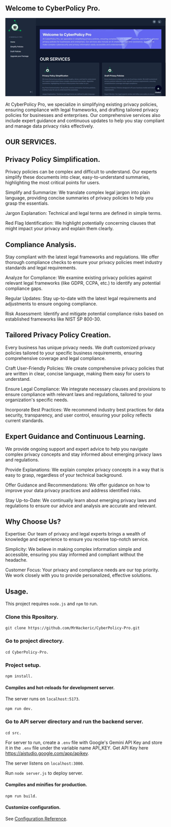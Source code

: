 ## Welcome to CyberPolicy Pro.

<img src = "./src/images/CyberPolicy-Pro.JPG">

At CyberPolicy Pro, we specialize in simplifying existing privacy policies, ensuring compliance with legal frameworks, and drafting tailored privacy policies for businesses and enterprises. Our comprehensive services also include expert guidance and continuous updates to help you stay compliant and manage data privacy risks effectively.

## OUR SERVICES.

## Privacy Policy Simplification.

Privacy policies can be complex and difficult to understand. Our experts simplify these documents into clear, easy-to-understand summaries, highlighting the most critical points for users.

Simplify and Summarize: We translate complex legal jargon into plain language, providing concise summaries of privacy policies to help you grasp the essentials.

Jargon Explanation: Technical and legal terms are defined in simple terms.

Red Flag Identification: We highlight potentially concerning clauses that might impact your privacy and explain them clearly.

## Compliance Analysis.

Stay compliant with the latest legal frameworks and regulations. We offer thorough compliance checks to ensure your privacy policies meet industry standards and legal requirements.

Analyze for Compliance: We examine existing privacy policies against relevant legal frameworks (like GDPR, CCPA, etc.) to identify any potential compliance gaps.

Regular Updates: Stay up-to-date with the latest legal requirements and adjustments to ensure ongoing compliance.

Risk Assessment: Identify and mitigate potential compliance risks based on established frameworks like NIST SP 800-30.

## Tailored Privacy Policy Creation.

Every business has unique privacy needs. We draft customized privacy policies tailored to your specific business requirements, ensuring comprehensive coverage and legal compliance.

Craft User-Friendly Policies: We create comprehensive privacy policies that are written in clear, concise language, making them easy for users to understand.

Ensure Legal Compliance: We integrate necessary clauses and provisions to ensure compliance with relevant laws and regulations, tailored to your organization's specific needs.

Incorporate Best Practices: We recommend industry best practices for data security, transparency, and user control, ensuring your policy reflects current standards.

## Expert Guidance and Continuous Learning.

We provide ongoing support and expert advice to help you navigate complex privacy concepts and stay informed about emerging privacy laws and regulations.

Provide Explanations: We explain complex privacy concepts in a way that is easy to grasp, regardless of your technical background.

Offer Guidance and Recommendations: We offer guidance on how to improve your data privacy practices and address identified risks.

Stay Up-to-Date: We continually learn about emerging privacy laws and regulations to ensure our advice and analysis are accurate and relevant.

## Why Choose Us?

Expertise: Our team of privacy and legal experts brings a wealth of knowledge and experience to ensure you receive top-notch service.

Simplicity: We believe in making complex information simple and accessible, ensuring you stay informed and compliant without the headache.

Customer Focus: Your privacy and compliance needs are our top priority. We work closely with you to provide personalized, effective solutions.


## Usage.

This project requires ``` node.js ``` and ``` npm ``` to run.

### Clone this Rpository.
```
git clone https://github.com/MrHackeric/CyberPolicy-Pro.git
```

### Go to project directory.
```
cd CyberPolicy-Pro.
```

### Project setup.
```
npm install.
```

#### Compiles and hot-reloads for development server.
The server runs on ``` localhost:5173 ```.
```
npm run dev.
```

### Go to API server directory and run the backend server.
```
cd src.
```
For server to run, create a ```.env``` file with Google's Gemini API Key and store it in the ```.env``` file under the variable name API_KEY. Get API Key here https://aistudio.google.com/app/apikey.

The server listens on ```localhost:3000```.

Run ```node server.js``` to deploy server.

#### Compiles and minifies for production.
```
npm run build.
```

#### Customize configuration.
See [Configuration Reference](https://vitejs.dev/guide/).
